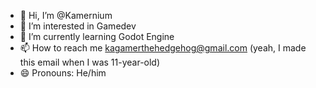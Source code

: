 - 👋 Hi, I’m @Kamernium
- 👀 I’m interested in Gamedev
- 🌱 I’m currently learning Godot Engine
- 📫 How to reach me kagamerthehedgehog@gmail.com (yeah, I made this email when I was 11-year-old)
- 😄 Pronouns: He/him


<!---
Kamernium/Kamernium is a ✨ special ✨ repository because its `README.md` (this file) appears on your GitHub profile.
You can click the Preview link to take a look at your changes.
--->
